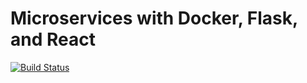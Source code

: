 # Microservices with Docker, Flask, and React

[![Build Status](https://travis-ci.org/enverbisevac/testdriven-app.svg?branch=master)](https://travis-ci.org/enverbisevac/testdriven-app)